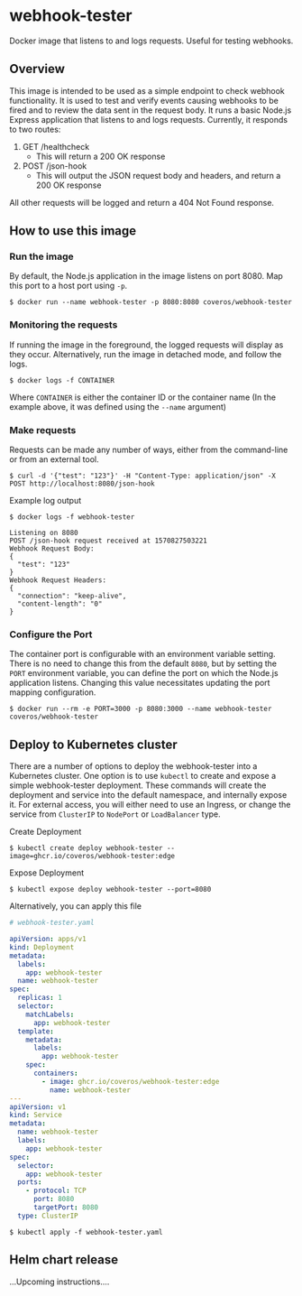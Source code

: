 # webhook-tester

Docker image that listens to and logs requests. Useful for testing webhooks.

## Overview

This image is intended to be used as a simple endpoint to check webhook functionality. It is used to test and 
verify events causing webhooks to be fired and to review the data sent in the request body. It runs a basic Node.js Express
application that listens to and logs requests. Currently, it responds to two routes: 

1. GET /healthcheck
    * This will return a 200 OK response
2. POST /json-hook
    * This will output the JSON request body and headers, and return a 200 OK response

All other requests will be logged and return a 404 Not Found response.

## How to use this image

### Run the image
By default, the Node.js application in the image listens on port 8080. Map this port to a host
port using `-p`.

```
$ docker run --name webhook-tester -p 8080:8080 coveros/webhook-tester 
```

### Monitoring the requests

If running the image in the foreground, the logged requests will display as they occur. Alternatively, run the image
in detached mode, and follow the logs.

```
$ docker logs -f CONTAINER
```

Where `CONTAINER` is either the container ID or the container name (In the example above, it was defined using the 
`--name` argument)

### Make requests

Requests can be made any number of ways, either from the command-line or from an external tool.
```
$ curl -d '{"test": "123"}' -H "Content-Type: application/json" -X POST http://localhost:8080/json-hook
```

Example log output
```
$ docker logs -f webhook-tester

Listening on 8080
POST /json-hook request received at 1570827503221
Webhook Request Body:
{
  "test": "123"
}
Webhook Request Headers:
{
  "connection": "keep-alive",
  "content-length": "0"
}
```

### Configure the Port
The container port is configurable with an environment variable setting. There is no need to change this from the 
default `8080`, but by setting the `PORT` environment variable, you can define the port on which the Node.js application 
listens. Changing this value necessitates updating the port mapping configuration.

```
$ docker run --rm -e PORT=3000 -p 8080:3000 --name webhook-tester coveros/webhook-tester
```

## Deploy to Kubernetes cluster

There are a number of options to deploy the webhook-tester into a Kubernetes cluster. One option is to use `kubectl` to create and expose a simple webhook-tester deployment. These commands will create the deployment and service into the default namespace, and internally expose it. For external access, you will either need to use an Ingress, or change the service from `ClusterIP` to `NodePort` or `LoadBalancer` type.

Create Deployment

```
$ kubectl create deploy webhook-tester --image=ghcr.io/coveros/webhook-tester:edge 
```

Expose Deployment

```
$ kubectl expose deploy webhook-tester --port=8080
```

Alternatively, you can apply this file

```yaml
# webhook-tester.yaml

apiVersion: apps/v1
kind: Deployment
metadata:
  labels:
    app: webhook-tester
  name: webhook-tester
spec:
  replicas: 1
  selector:
    matchLabels:
      app: webhook-tester
  template:
    metadata:
      labels:
        app: webhook-tester
    spec:
      containers:
        - image: ghcr.io/coveros/webhook-tester:edge
          name: webhook-tester
---
apiVersion: v1
kind: Service
metadata:
  name: webhook-tester
  labels:
    app: webhook-tester
spec:
  selector:
    app: webhook-tester
  ports:
    - protocol: TCP
      port: 8080
      targetPort: 8080
  type: ClusterIP
```

```
$ kubectl apply -f webhook-tester.yaml
```

## Helm chart release

...Upcoming instructions....
